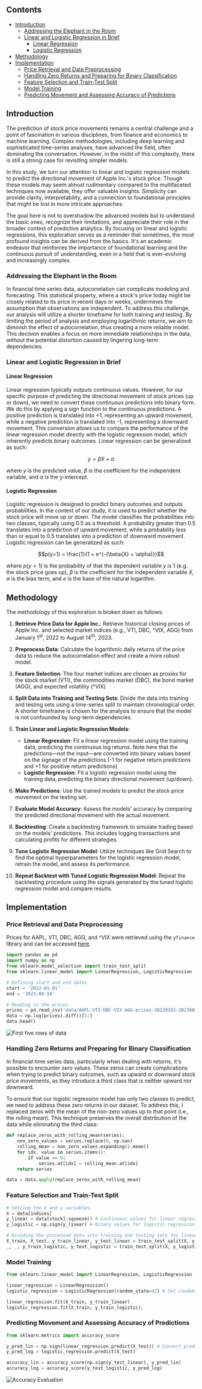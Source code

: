 ## Contents
- [Introduction](#introduction)
    - [Addressing the Elephant in the Room](#addressing-the-elephant-in-the-room)
    - [Linear and Logistic Regression in Brief](#linear-and-logistic-regression-in-brief)
        - [Linear Regression](#linear-regression)
        - [Logistic Regression](#logistic-regression)
- [Methodology](#methodology)
- [Implementation](#implementation)
    - [Price Retrieval and Data Preprocessing](#price-retrieval-and-data-preprocessing)
    - [Handling Zero Returns and Preparing for Binary Classification](#handling-zero-returns-and-preparing-for-binary-classification)
    - [Feature Selection and Train-Test Split](#feature-selection-and-train-test-split)
    - [Model Training](#model-training)
    - [Predicting Movement and Assessing Accuracy of Predictions](#predicting-movement-and-assessing-accuracy-of-predictions)

## Introduction
The prediction of stock price movements remains a central challenge and a point of fascination in various disciplines, from finance and economics to machine learning. Complex methodologies, including deep learning and sophisticated time-series analyses, have advanced the field, often dominating the conversation. However, in the midst of this complexity, there is still a strong case for revisiting simpler models.

In this study, we turn our attention to linear and logistic regression models to predict the directional movement of Apple Inc.'s stock price. Though these models may seem almost rudimentary compared to the multifaceted techniques now available, they offer valuable insights. Simplicity can provide clarity, interpretability, and a connection to foundational principles that might be lost in more intricate approaches.

The goal here is not to overshadow the advanced models but to understand the basic ones, recognize their limitations, and appreciate their role in the broader context of predictive analytics. By focusing on linear and logistic regressions, this exploration serves as a reminder that sometimes, the most profound insights can be derived from the basics. It's an academic endeavor that reinforces the importance of foundational learning and the continuous pursuit of understanding, even in a field that is ever-evolving and increasingly complex.

### Addressing the Elephant in the Room

In financial time series data, autocorrelation can complicate modeling and forecasting. This statistical property, where a stock's price today might be closely related to its price in recent days or weeks, undermines the assumption that observations are independent. To address this challenge, our analysis will utilize a shorter timeframe for both training and testing. By limiting the period of analysis and employing logarithmic returns, we aim to diminish the effect of autocorrelation, thus creating a more reliable model. This decision enables a focus on more immediate relationships in the data, without the potential distortion caused by lingering long-term dependencies.

### Linear and Logistic Regression in Brief
#### Linear Regression
Linear regression typically outputs continuous values. However, for our specific purpose of predicting the directional movement of stock prices (up or down), we need to convert these continuous predictions into binary form. We do this by applying a sign function to the continuous predictions. A positive prediction is translated into +1, representing an upward movement, while a negative prediction is translated into -1, representing a downward movement. This conversion allows us to compare the performance of the linear regression model directly with the logistic regression model, which inherently predicts binary outcomes. Linear regression can be generalized as such:

$$y=\beta{X} + \alpha$$

where $y$ is the predicted value, $\beta$ is the coefficient for the independent variable, and $\alpha$ is the y-intercept.

#### Logistic Regression
Logistic regression is designed to predict binary outcomes and outputs probabilities. In the context of our study, it is used to predict whether the stock price will move up or down. The model classifies the probabilities into two classes, typically using 0.5 as a threshold. A probability greater than 0.5 translates into a prediction of upward movement, while a probability less than or equal to 0.5 translates into a prediction of downward movement. Logistic regression can be generalized as such:

$$p(y=1) = \frac{1}{1 + e^{-(\beta{X} + \alpha)}}$$

where $p(y=1)$ is the probability of that the dependent variable $y$ is 1 (e.g. the stock price goes up), $\beta$ is the coefficient for the independent variable $X$, $\alpha$ is the bias term, and $e$ is the base of the natural logarithm.

## Methodology

The methodology of this exploration is broken down as follows:

1. **Retrieve Price Data for Apple Inc.**: Retrieve historical closing prices of Apple Inc. and selected market indices (e.g., VTI, DBC, ^VIX, AGG) from January 1<sup>st</sup>, 2022 to August 14<sup>th</sup>, 2023.

2. **Preprocess Data**: Calculate the logarithmic daily returns of the price data to reduce the autocorrelation effect and create a more robust model.

3. **Feature Selection**: The four market indices are chosen as proxies for the stock market (VTI), the commodities market (DBC), the bond market (AGG), and expected volatility (^VIX)

4. **Split Data into Training and Testing Sets**: Divide the data into training and testing sets using a time-series split to maintain chronological order. A shorter timeframe is chosen for the analysis to ensure that the model is not confounded by long-term dependencies.

5. **Train Linear and Logistic Regression Models**:
    - **Linear Regression**: Fit a linear regression model using the training data, predicting the continuous log returns. Note here that the predictions—not the input—are converted into binary values based on the signage of the predictions (-1 for negative return predictions and +1 for positive return predictions)
    - **Logistic Regression**: Fit a logistic regression model using the training data, predicting the binary directional movement (up/down).

6. **Make Predictions**: Use the trained models to predict the stock price movement on the testing set.

7. **Evaluate Model Accuracy**: Assess the models' accuracy by comparing the predicted directional movement with the actual movement.

8. **Backtesting**: Create a backtesting framework to simulate trading based on the models' predictions. This includes logging transactions and calculating profits for different strategies.

9. **Tune Logistic Regression Model**: Utilize techniques like Grid Search to find the optimal hyperparameters for the logistic regression model, retrain the model, and assess its performance.

10. **Repeat Backtest with Tuned Logistic Regression Model**: Repeat the backtesting procedure using the signals generated by the tuned logistic regression model and compare results.

## Implementation

### Price Retrieval and Data Preprocessing

Prices for AAPL, VTI, DBC, AGG, and ^VIX were retrieved using the `yfinance` library and can be accessed [here](data/AAPL-VTI-DBC-VIX-AGG-prices-20220101-20230814.csv).

```python
import pandas as pd
import numpy as np
from sklearn.model_selection import train_test_split
from sklearn.linear_model import LinearRegression, LogisticRegression

# Defining start and end dates.
start = '2022-01-01'
end = '2023-08-14'

# Reading in the prices
prices = pd.read_csv('data/AAPL-VTI-DBC-VIX-AGG-prices-20220101-20230814.csv', index_col=0, parse_dates=True)
data = np.log(prices).diff()[1:]
data.head()
```

![First five rows of `data`](img/data.png)

### Handling Zero Returns and Preparing for Binary Classification
In financial time series data, particularly when dealing with returns, it's possible to encounter zero values. These zeros can create complications when trying to predict binary outcomes, such as upward or downward stock price movements, as they introduce a third class that is neither upward nor downward.

To ensure that our logistic regression model has only two classes to predict, we need to address these zero returns in our dataset. To address this, I replaced zeros with the mean of the non-zero values up to that point (i.e., the rolling mean). This technique preserves the overall distribution of the data while eliminating the third class:

```python
def replace_zeros_with_rolling_mean(series):
    non_zero_values = series.replace(0, np.nan)
    rolling_mean = non_zero_values.expanding().mean()
    for idx, value in series.items():
        if value == 0:
            series.at[idx] = rolling_mean.at[idx]
    return series

data = data.apply(replace_zeros_with_rolling_mean)
```

### Feature Selection and Train-Test Split

```python
# Setting the X and y variables.
X = data[indices]
y_linear = data[stock].squeeze() # Continuous values for linear regression predictions.
y_logistic = np.sign(y_linear) # Binary values for logistic regression predictions

# Dividing the processed data into training and testing sets for linear and logistic regression models, ensuring chronological order.
X_train, X_test, y_train_linear, y_test_linear = train_test_split(X, y_linear, shuffle=False, test_size=.2, random_state=42)
_, _, y_train_logistic, y_test_logistic = train_test_split(X, y_logistic, shuffle=False, test_size=.2, random_state=42)
```

### Model Training

```python
from sklearn.linear_model import LinearRegression, LogisticRegression

linear_regression = LinearRegression()
logistic_regression = LogisticRegression(random_state=42) # Set random state for reproducability.

linear_regression.fit(X_train, y_train_linear)
logistic_regression.fit(X_train, y_train_logistic);
```

### Predicting Movement and Assessing Accuracy of Predictions

```python
from sklearn.metrics import accuracy_score

y_pred_lin = np.sign(linear_regression.predict(X_test)) # Convert predictions into binary values
y_pred_log = logistic_regression.predict(X_test)

accuracy_lin = accuracy_score(np.sign(y_test_linear), y_pred_lin)
accuracy_log = accuracy_score(y_test_logistic, y_pred_log)
```
![Accuracy Evaluation](img/acc1.png)